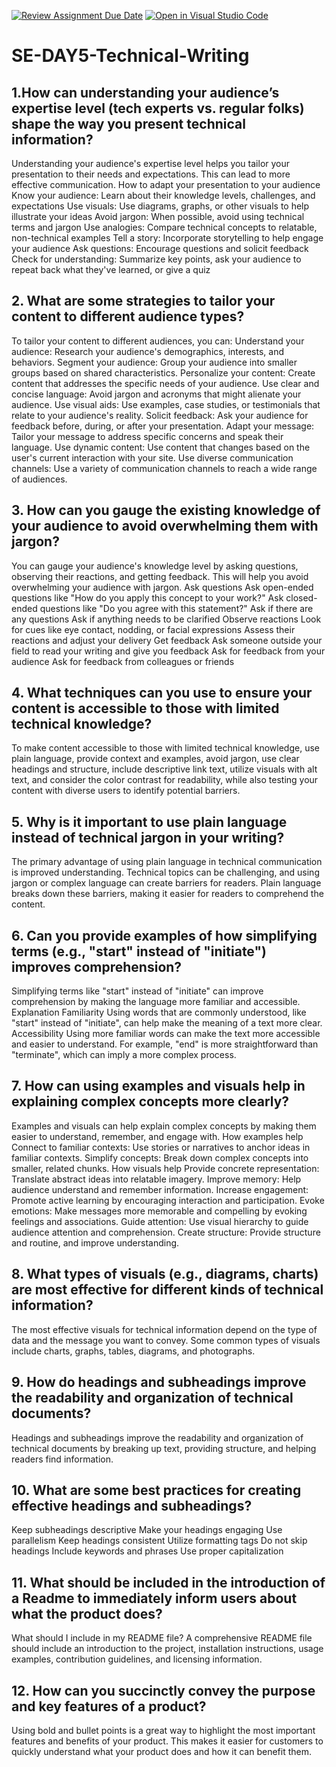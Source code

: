 [![Review Assignment Due Date](https://classroom.github.com/assets/deadline-readme-button-22041afd0340ce965d47ae6ef1cefeee28c7c493a6346c4f15d667ab976d596c.svg)](https://classroom.github.com/a/zsAR-pyY)
[![Open in Visual Studio Code](https://classroom.github.com/assets/open-in-vscode-2e0aaae1b6195c2367325f4f02e2d04e9abb55f0b24a779b69b11b9e10269abc.svg)](https://classroom.github.com/online_ide?assignment_repo_id=18558779&assignment_repo_type=AssignmentRepo)
# SE-DAY5-Technical-Writing
## 1.How can understanding your audience’s expertise level (tech experts vs. regular folks) shape the way you present technical information?
Understanding your audience's expertise level helps you tailor your presentation to their needs and expectations. This can lead to more effective communication. 
How to adapt your presentation to your audience
Know your audience: Learn about their knowledge levels, challenges, and expectations 
Use visuals: Use diagrams, graphs, or other visuals to help illustrate your ideas 
Avoid jargon: When possible, avoid using technical terms and jargon 
Use analogies: Compare technical concepts to relatable, non-technical examples 
Tell a story: Incorporate storytelling to help engage your audience 
Ask questions: Encourage questions and solicit feedback 
Check for understanding: Summarize key points, ask your audience to repeat back what they've learned, or give a quiz 

## 2. What are some strategies to tailor your content to different audience types?
To tailor your content to different audiences, you can:
Understand your audience: Research your audience's demographics, interests, and behaviors. 
Segment your audience: Group your audience into smaller groups based on shared characteristics. 
Personalize your content: Create content that addresses the specific needs of your audience. 
Use clear and concise language: Avoid jargon and acronyms that might alienate your audience. 
Use visual aids: Use examples, case studies, or testimonials that relate to your audience's reality. 
Solicit feedback: Ask your audience for feedback before, during, or after your presentation. 
Adapt your message: Tailor your message to address specific concerns and speak their language. 
Use dynamic content: Use content that changes based on the user's current interaction with your site. 
Use diverse communication channels: Use a variety of communication channels to reach a wide range of audiences. 

## 3. How can you gauge the existing knowledge of your audience to avoid overwhelming them with jargon?
You can gauge your audience's knowledge level by asking questions, observing their reactions, and getting feedback. This will help you avoid overwhelming your audience with jargon. 
Ask questions 
Ask open-ended questions like "How do you apply this concept to your work?"
Ask closed-ended questions like "Do you agree with this statement?"
Ask if there are any questions
Ask if anything needs to be clarified
Observe reactions 
Look for cues like eye contact, nodding, or facial expressions
Assess their reactions and adjust your delivery
Get feedback 
Ask someone outside your field to read your writing and give you feedback
Ask for feedback from your audience
Ask for feedback from colleagues or friends
## 4. What techniques can you use to ensure your content is accessible to those with limited technical knowledge?
To make content accessible to those with limited technical knowledge, use plain language, provide context and examples, avoid jargon, use clear headings and structure, include descriptive link text, utilize visuals with alt text, and consider the color contrast for readability, while also testing your content with diverse users to identify potential barriers. 

## 5. Why is it important to use plain language instead of technical jargon in your writing?
The primary advantage of using plain language in technical communication is improved understanding. Technical topics can be challenging, and using jargon or complex language can create barriers for readers. Plain language breaks down these barriers, making it easier for readers to comprehend the content.

## 6. Can you provide examples of how simplifying terms (e.g., "start" instead of "initiate") improves comprehension?
Simplifying terms like "start" instead of "initiate" can improve comprehension by making the language more familiar and accessible. 
Explanation 
Familiarity
Using words that are commonly understood, like "start" instead of "initiate", can help make the meaning of a text more clear.
Accessibility
Using more familiar words can make the text more accessible and easier to understand. For example, "end" is more straightforward than "terminate", which can imply a more complex process.
## 7. How can using examples and visuals help in explaining complex concepts more clearly?
Examples and visuals can help explain complex concepts by making them easier to understand, remember, and engage with. 
How examples help
Connect to familiar contexts: Use stories or narratives to anchor ideas in familiar contexts. 
Simplify concepts: Break down complex concepts into smaller, related chunks. 
How visuals help
Provide concrete representation: Translate abstract ideas into relatable imagery. 
Improve memory: Help audience understand and remember information. 
Increase engagement: Promote active learning by encouraging interaction and participation. 
Evoke emotions: Make messages more memorable and compelling by evoking feelings and associations. 
Guide attention: Use visual hierarchy to guide audience attention and comprehension. 
Create structure: Provide structure and routine, and improve understanding. 

## 8. What types of visuals (e.g., diagrams, charts) are most effective for different kinds of technical information?
The most effective visuals for technical information depend on the type of data and the message you want to convey. Some common types of visuals include charts, graphs, tables, diagrams, and photographs. 

## 9. How do headings and subheadings improve the readability and organization of technical documents?
Headings and subheadings improve the readability and organization of technical documents by breaking up text, providing structure, and helping readers find information. 

## 10. What are some best practices for creating effective headings and subheadings?
Keep subheadings descriptive
Make your headings engaging
Use parallelism
Keep headings consistent
Utilize formatting tags
Do not skip headings
Include keywords and phrases
Use proper capitalization
## 11. What should be included in the introduction of a Readme to immediately inform users about what the product does?
What should I include in my README file? A comprehensive README file should include an introduction to the project, installation instructions, usage examples, contribution guidelines, and licensing information.

## 12. How can you succinctly convey the purpose and key features of a product?
Using bold and bullet points is a great way to highlight the most important features and benefits of your product. This makes it easier for customers to quickly understand what your product does and how it can benefit them.

